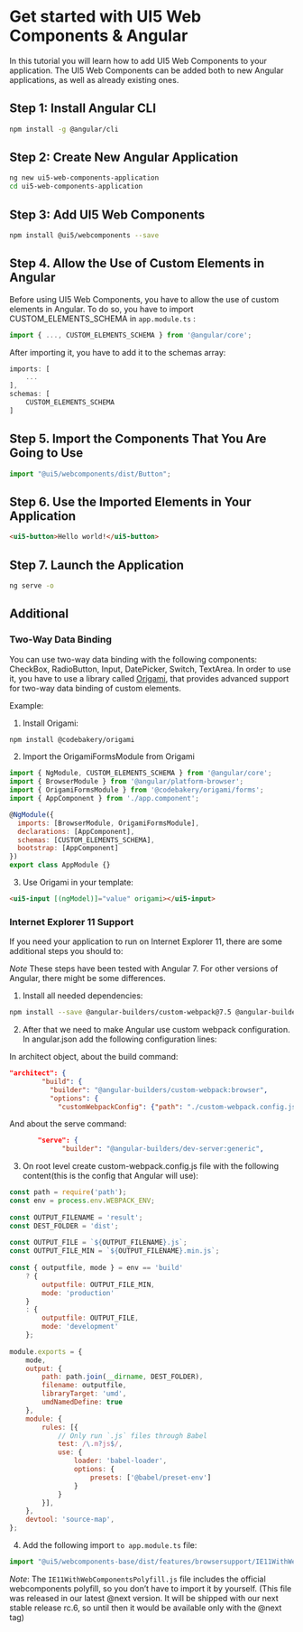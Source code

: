 # Get started with UI5 Web Components & Angular

In this tutorial you will learn how to add UI5 Web Components to your application. The UI5 Web Components can be added both to new Angular applications, as well as already existing ones.

## Step 1: Install Angular CLI

```bash
npm install -g @angular/cli
```

## Step 2: Create New Angular Application

```bash
ng new ui5-web-components-application
cd ui5-web-components-application
```

## Step 3: Add UI5 Web Components

```bash
npm install @ui5/webcomponents --save
```

## Step 4. Allow the Use of Custom Elements in Angular

Before using UI5 Web Components, you have to allow the use of custom elements in Angular. To do so, you have to import CUSTOM_ELEMENTS_SCHEMA in ```app.module.ts``` :

```js
import { ..., CUSTOM_ELEMENTS_SCHEMA } from '@angular/core';
```

After importing it, you have to add it to the schemas array:

```js
imports: [
    ...
],
schemas: [
    CUSTOM_ELEMENTS_SCHEMA
]
```

## Step 5. Import the Components That You Are Going to Use

```js
import "@ui5/webcomponents/dist/Button";
```

## Step 6. Use the Imported Elements in Your Application

```html
<ui5-button>Hello world!</ui5-button>
```

## Step 7. Launch the Application

```bash
ng serve -o
```

## Additional

### Two-Way Data Binding

You can use two-way data binding with the following components: CheckBox, RadioButton, Input, DatePicker, Switch, TextArea.
In order to use it, you have to use a library called [Origami](https://github.com/hotforfeature/origami), that provides advanced support for two-way data binding of custom elements.

Example:

1. Install Origami:

```bash
npm install @codebakery/origami
```

2. Import the OrigamiFormsModule from Origami

```js
import { NgModule, CUSTOM_ELEMENTS_SCHEMA } from '@angular/core';
import { BrowserModule } from '@angular/platform-browser';
import { OrigamiFormsModule } from '@codebakery/origami/forms';
import { AppComponent } from './app.component';

@NgModule({
  imports: [BrowserModule, OrigamiFormsModule],
  declarations: [AppComponent],
  schemas: [CUSTOM_ELEMENTS_SCHEMA],
  bootstrap: [AppComponent]
})
export class AppModule {}
```

3. Use Origami in your template:

```html
<ui5-input [(ngModel)]="value" origami></ui5-input>
```

### Internet Explorer 11 Support

If you need your application to run on Internet Explorer 11, there are some additional steps you should to:

*Note* These steps have been tested with Angular 7. For other versions of Angular, there might be some differences.

1. Install all needed dependencies:
```bash
npm install --save @angular-builders/custom-webpack@7.5 @angular-builders/dev-server@7.3 @babel/core @babel/preset-env babel-loader
```

2. After that we need to make Angular use custom webpack configuration. In angular.json add the following configuration lines:

In architect object, about the build command:

```json
"architect": {
        "build": {
          "builder": "@angular-builders/custom-webpack:browser",
          "options": {
            "customWebpackConfig": {"path": "./custom-webpack.config.js"},
```

And about the serve command:
```json
       "serve": {
             "builder": "@angular-builders/dev-server:generic",
```

3. On root level create custom-webpack.config.js file with the following content(this is the config that Angular will use):
```js
const path = require('path');
const env = process.env.WEBPACK_ENV;
 
const OUTPUT_FILENAME = 'result';
const DEST_FOLDER = 'dist';
 
const OUTPUT_FILE = `${OUTPUT_FILENAME}.js`;
const OUTPUT_FILE_MIN = `${OUTPUT_FILENAME}.min.js`;
 
const { outputfile, mode } = env == 'build' 
    ? {
        outputfile: OUTPUT_FILE_MIN,
        mode: 'production'
    } 
    : {
        outputfile: OUTPUT_FILE,
        mode: 'development'
    };
 
module.exports = {
    mode,
    output: {
        path: path.join(__dirname, DEST_FOLDER),
        filename: outputfile,
        libraryTarget: 'umd',
        umdNamedDefine: true
    },
    module: {
        rules: [{
            // Only run `.js` files through Babel
            test: /\.m?js$/,
            use: {
                loader: 'babel-loader',
                options: {
                    presets: ['@babel/preset-env']
                }
            }
        }],
    },
    devtool: 'source-map',
};
```

4. Add the following import ```to app.module.ts``` file:
```js
import "@ui5/webcomponents-base/dist/features/browsersupport/IE11WithWebComponentsPolyfill.js";
```

*Note*: The ```IE11WithWebComponentsPolyfill.js``` file includes the official webcomponents polyfill, so you don’t have to import it by yourself. (This file was released in our latest @next version. It will be shipped with our next stable release rc.6, so until then it would be available only with the @next tag)
